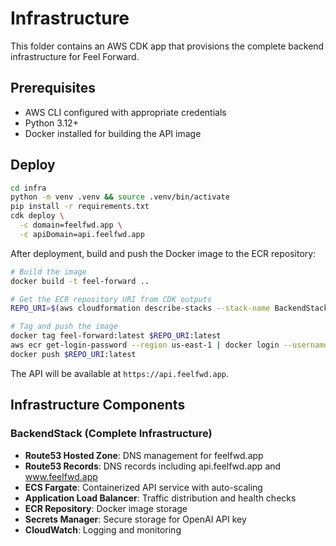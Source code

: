 # Infrastructure

This folder contains an AWS CDK app that provisions the complete backend infrastructure for Feel Forward.

## Prerequisites

- AWS CLI configured with appropriate credentials
- Python 3.12+
- Docker installed for building the API image

## Deploy

```bash
cd infra
python -m venv .venv && source .venv/bin/activate
pip install -r requirements.txt
cdk deploy \
  -c domain=feelfwd.app \
  -c apiDomain=api.feelfwd.app
```

After deployment, build and push the Docker image to the ECR repository:

```bash
# Build the image
docker build -t feel-forward ..

# Get the ECR repository URI from CDK outputs
REPO_URI=$(aws cloudformation describe-stacks --stack-name BackendStack --query 'Stacks[0].Outputs[?OutputKey==`repositoryUri`].OutputValue' --output text)

# Tag and push the image
docker tag feel-forward:latest $REPO_URI:latest
aws ecr get-login-password --region us-east-1 | docker login --username AWS --password-stdin $REPO_URI
docker push $REPO_URI:latest
```

The API will be available at `https://api.feelfwd.app`.

## Infrastructure Components

### BackendStack (Complete Infrastructure)
- **Route53 Hosted Zone**: DNS management for feelfwd.app
- **Route53 Records**: DNS records including api.feelfwd.app and www.feelfwd.app
- **ECS Fargate**: Containerized API service with auto-scaling
- **Application Load Balancer**: Traffic distribution and health checks
- **ECR Repository**: Docker image storage
- **Secrets Manager**: Secure storage for OpenAI API key
- **CloudWatch**: Logging and monitoring
